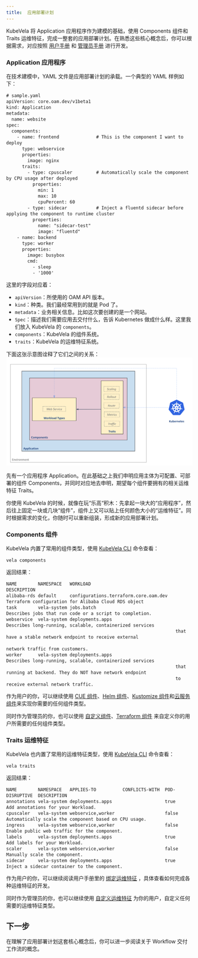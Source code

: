 ```yaml
---
title:  应用部署计划
---
```


KubeVela 将 Application 应用程序作为建模的基础，使用 Components 组件和 Traits 运维特征，完成一整套的应用部署计划。在熟悉这些核心概念后，你可以根据需求，对应按照 [用户手册](../end-user/initializer-end-user) 和 [管理员手册](../platform-engineers/advanced-install.mdx) 进行开发。

### Application 应用程序

在技术建模中，YAML 文件是应用部署计划的承载。一个典型的 YAML 样例如下：
```
# sample.yaml
apiVersion: core.oam.dev/v1beta1
kind: Application
metadata:
  name: website
spec:
  components:
    - name: frontend              # This is the component I want to deploy
      type: webservice
      properties:
        image: nginx
      traits:
        - type: cpuscaler         # Automatically scale the component by CPU usage after deployed
          properties:
            min: 1
            max: 10
            cpuPercent: 60
        - type: sidecar           # Inject a fluentd sidecar before applying the component to runtime cluster
          properties:
            name: "sidecar-test"
            image: "fluentd"
    - name: backend
      type: worker
      properties:
        image: busybox
        cmd:
          - sleep
          - '1000'
```
这里的字段对应着：

- `apiVersion`：所使用的 OAM API 版本。
- `kind`：种类。我们最经常用到的就是 Pod 了。
- `metadata`：业务相关信息。比如这次要创建的是一个网站。
- `Spec`：描述我们需要应用去交付什么，告诉 Kubernetes 做成什么样。这里我们放入 KubeVela 的 `components`。
- `components`：KubeVela 的组件系统。
- `traits`：KubeVela 的运维特征系统。

下面这张示意图诠释了它们之间的关系：
![image.png](../resources/concepts.png)

先有一个应用程序 Application。在此基础之上我们申明应用主体为可配置、可部署的组件 Components，并同时对应地去申明，期望每个组件要拥有的相关运维特征 Traits。

你使用 KubeVela 的时候，就像在玩“乐高“积木：先拿起一块大的“应用程序”，然后往上固定一块或几块“组件”，组件上又可以贴上任何颜色大小的“运维特征”。同时根据需求的变化，你随时可以重新组装，形成新的应用部署计划。

### Components 组件

KubeVela 内置了常用的组件类型，使用 [KubeVela CLI](../getting-started/quick-install.mdx##3) 命令查看：
```
vela components 
```
返回结果：
```
NAME       	NAMESPACE  	WORKLOAD                             	DESCRIPTION                                                 
alibaba-rds	default    	configurations.terraform.core.oam.dev	Terraform configuration for Alibaba Cloud RDS object        
task       	vela-system	jobs.batch                           	Describes jobs that run code or a script to completion.     
webservice 	vela-system	deployments.apps                     	Describes long-running, scalable, containerized services    
           	           	                                     	that have a stable network endpoint to receive external     
           	           	                                     	network traffic from customers.                             
worker     	vela-system	deployments.apps                     	Describes long-running, scalable, containerized services    
           	           	                                     	that running at backend. They do NOT have network endpoint  
           	           	                                     	to receive external network traffic.                        

```

作为用户的你，可以继续使用 [CUE 组件](../end-user/components/cue)、[Helm 组件](../end-user/components/helm)、[Kustomize 组件](../end-user/components/kustomize)和[云服务组件](../end-user/components/cloud-services/terraform/rds)来实现你需要的任何组件类型。

同时作为管理员的你，也可以使用 [自定义组件](../platform-engineers/components/custom-component)、[Terraform 组件](../platform-engineers/components/component-terraform) 来自定义你的用户所需要的任何组件类型。

### Traits 运维特征

KubeVela 也内置了常用的运维特征类型，使用 [KubeVela CLI](../getting-started/quick-install.mdx##3) 命令查看：
```
vela traits 
```
返回结果：
```
NAME       	NAMESPACE  	APPLIES-TO       	CONFLICTS-WITH	POD-DISRUPTIVE	DESCRIPTION                                          
annotations	vela-system	deployments.apps 	              	true          	Add annotations for your Workload.                   
cpuscaler  	vela-system	webservice,worker	              	false         	Automatically scale the component based on CPU usage.
ingress    	vela-system	webservice,worker	              	false         	Enable public web traffic for the component.         
labels     	vela-system	deployments.apps 	              	true          	Add labels for your Workload.                        
scaler     	vela-system	webservice,worker	              	false         	Manually scale the component.                        
sidecar    	vela-system	deployments.apps 	              	true          	Inject a sidecar container to the component.   
```

作为用户的你，可以继续阅读用户手册里的 [绑定运维特征](../end-user/traits/ingress) ，具体查看如何完成各种运维特征的开发。

同时作为管理员的你，也可以继续使用 [自定义运维特征](../platform-engineers/traits/custom-trait) 为你的用户，自定义任何需要的运维特征类型。

## 下一步

在理解了应用部署计划这套核心概念后，你可以进一步阅读关于 Workflow 交付工作流的概念。